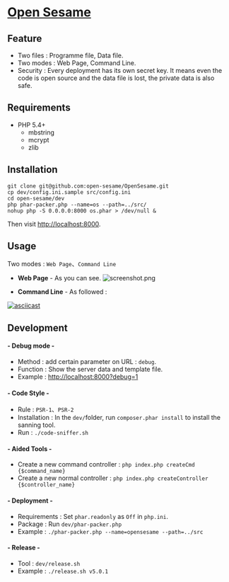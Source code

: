 [Open Sesame](http://liuxd.github.io/OpenSesame)
============

## Feature
+ Two files : Programme file, Data file.
+ Two modes : Web Page, Command Line.
+ Security : Every deployment has its own secret key. It means even the code is open source and the data file is lost, the private data is also safe.

## Requirements
+ PHP 5.4+
  + mbstring
  + mcrypt
  + zlib

## Installation

    git clone git@github.com:open-sesame/OpenSesame.git
    cp dev/config.ini.sample src/config.ini
    cd open-sesame/dev
    php phar-packer.php --name=os --path=../src/
    nohup php -S 0.0.0.0:8000 os.phar > /dev/null &

Then visit <http://localhost:8000>.

## Usage
Two modes : `Web Page`、`Command Line`

+ __Web Page__ - As you can see.
![screenshot.png](https://github.com/liuxd/OpenSesame/blob/master/screenshot.png)

+ __Command Line__ - As followed :

[![asciicast](https://asciinema.org/a/b0rkuneybbvfwjjptv8yj9aor.png)](https://asciinema.org/a/b0rkuneybbvfwjjptv8yj9aor)

## Development

#### - Debug mode -
+ Method : add certain parameter on URL : `debug`.
+ Function : Show the server data and template file.
+ Example : <http://localhost:8000?debug=1>

#### - Code Style -
+ Rule : `PSR-1`、`PSR-2`
+ Installation : In the `dev/`folder, run `composer.phar install` to install the sanning tool.
+ Run : `./code-sniffer.sh`

#### - Aided Tools -
+ Create a new command controller : `php index.php createCmd {$command_name}`
+ Create a new normal controller : `php index.php createController {$controller_name}`

#### - Deployment -
+ Requirements : Set `phar.readonly` as `Off` in `php.ini`.
+ Package : Run `dev/phar-packer.php`
+ Example : `./phar-packer.php --name=opensesame --path=../src`

#### - Release -
+ Tool : `dev/release.sh`
+ Example : `./release.sh v5.0.1`
